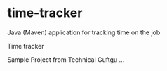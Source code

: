 # time-tracker
Java (Maven) application for tracking time on the job

Time tracker

Sample Project from Technical Guftgu ... 
